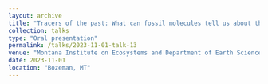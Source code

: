 ```yaml
---
layout: archive
title: "Tracers of the past: What can fossil molecules tell us about the history of Yellowstone’s herbivores?"
collection: talks
type: "Oral presentation"
permalink: /talks/2023-11-01-talk-13
venue: "Montana Institute on Ecosystems and Department of Earth Sciences Seminar"
date: 2023-11-01
location: "Bozeman, MT"
---
```

